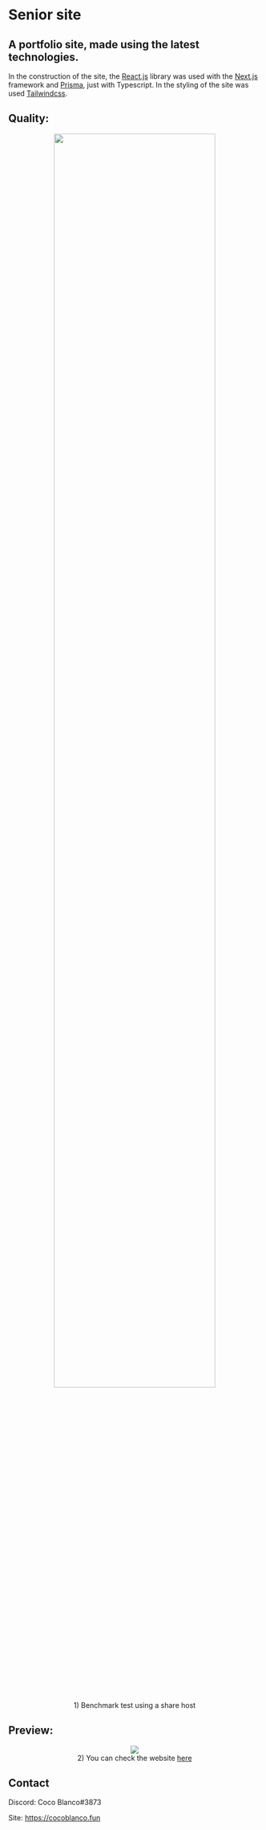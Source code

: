 # Senior site

## A portfolio site, made using the latest technologies.

In the construction of the site, the [React.js](https://reactjs.org/) library was used with the [Next.js](https://nextjs.org/) framework and [Prisma](https://prisma.io), just with Typescript.
In the styling of the site was used [Tailwindcss](https://tailwindcss.com/).

## Quality:

<div align="center">
<img width="80%" src="https://media.discordapp.net/attachments/657744571395997719/893168666659672146/unknown.png?width=821&height=478">
<br>
 1) Benchmark test using a share host
</div>

## Preview:

<div align="center">
<img src="https://media.discordapp.net/attachments/657744571395997719/893168127880351874/unknown.png?width=829&height=478">
<br>
2) You can check the website <a href="https://seniortodo.cocoblanco.fun">here</a>
</div>

## Contact

Discord: Coco Blanco#3873

Site: https://cocoblanco.fun
